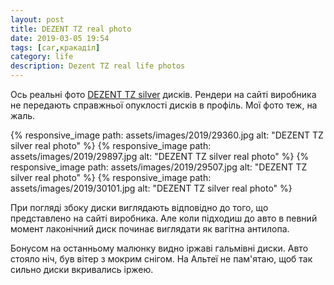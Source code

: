 ```yaml
---
layout: post
title: DEZENT TZ real photo
date: 2019-03-05 19:54 
tags: [car,кракаділ]
category: life
description: Dezent TZ real life photos
---
```


Ось реальні фото 
[DEZENT TZ silver](https://www.dezent-wheels.com/EN/products#!wheel=dezent-tz)
дисків.
Рендери на сайті виробника не передають справжньої опуклості дисків в профіль. Мої фото теж, на жаль.

{% responsive_image path: assets/images/2019/29360.jpg alt: "DEZENT TZ silver real photo" %}
{% responsive_image path: assets/images/2019/29897.jpg alt: "DEZENT TZ silver real photo" %}
{% responsive_image path: assets/images/2019/29507.jpg alt: "DEZENT TZ silver real photo" %}
{% responsive_image path: assets/images/2019/30101.jpg alt: "DEZENT TZ silver real photo" %}

При погляді збоку диски виглядають відповідно до того, що представлено на сайті виробника. 
Але коли підходиш до авто в певний момент лаконічний диск починає виглядати як вагітна антилопа.

Бонусом на останньому малюнку видно іржаві гальмівні диски. Авто стояло ніч, був вітер з мокрим снігом. 
На Альтеї не пам'ятаю, щоб так сильно диски вкривались іржею.
